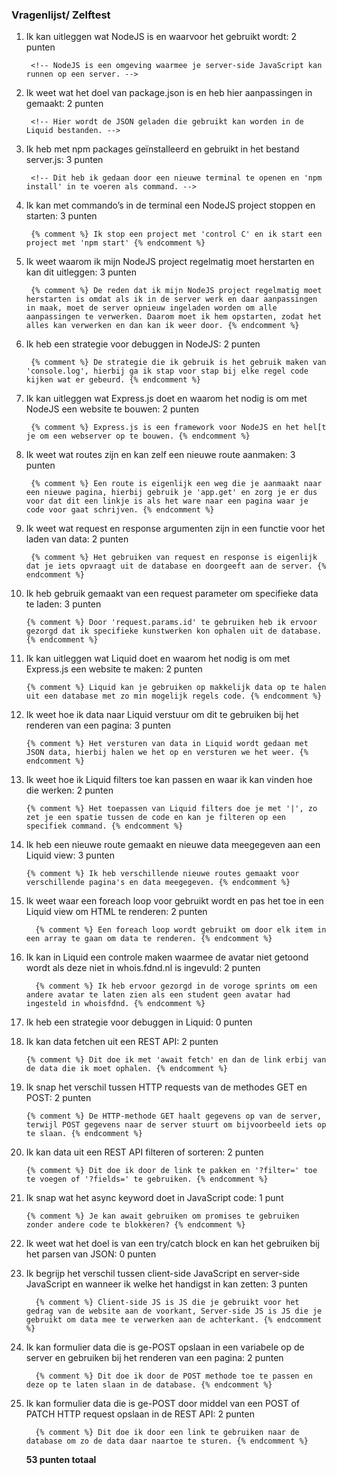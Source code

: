 <h3>Vragenlijst/ Zelftest</h3>


1. Ik kan uitleggen wat NodeJS is en waarvoor het gebruikt wordt: 2 punten</li>

        <!-- NodeJS is een omgeving waarmee je server-side JavaScript kan runnen op een server. -->
         
2. Ik weet wat het doel van package.json is en heb hier aanpassingen in gemaakt: 2 punten</li>

        <!-- Hier wordt de JSON geladen die gebruikt kan worden in de Liquid bestanden. -->

3. Ik heb met npm packages geïnstalleerd en gebruikt in het bestand server.js: 3 punten

        <!-- Dit heb ik gedaan door een nieuwe terminal te openen en 'npm install' in te voeren als command. -->
        
4. Ik kan met commando’s in de terminal een NodeJS project stoppen en starten: 3 punten</li>

        {% comment %} Ik stop een project met 'control C' en ik start een project met 'npm start' {% endcomment %}

5. Ik weet waarom ik mijn NodeJS project regelmatig moet herstarten en kan dit uitleggen: 3 punten</li>

        {% comment %} De reden dat ik mijn NodeJS project regelmatig moet herstarten is omdat als ik in de server werk en daar aanpassingen in maak, moet de server opnieuw ingeladen worden om alle aanpassingen te verwerken. Daarom moet ik hem opstarten, zodat het alles kan verwerken en dan kan ik weer door. {% endcomment %}

6. Ik heb een strategie voor debuggen in NodeJS: 2 punten</li>

        {% comment %} De strategie die ik gebruik is het gebruik maken van 'console.log', hierbij ga ik stap voor stap bij elke regel code kijken wat er gebeurd. {% endcomment %}
        
7. Ik kan uitleggen wat Express.js doet en waarom het nodig is om met NodeJS een website te bouwen: 2 punten
        </li>
        
        {% comment %} Express.js is een framework voor NodeJS en het hel[t je om een webserver op te bouwen. {% endcomment %}

8. Ik weet wat routes zijn en kan zelf een nieuwe route aanmaken: 3 punten</li>

        {% comment %} Een route is eigenlijk een weg die je aanmaakt naar een nieuwe pagina, hierbij gebruik je 'app.get' en zorg je er dus voor dat dit een linkje is als het ware naar een pagina waar je code voor gaat schrijven. {% endcomment %}
        
9. Ik weet wat request en response argumenten zijn in een functie voor het laden van data: 2 punten</li>

        {% comment %} Het gebruiken van request en response is eigenlijk dat je iets opvraagt uit de database en doorgeeft aan de server. {% endcomment %}
        
10. Ik heb gebruik gemaakt van een request parameter om specifieke data te laden: 3 punten</li>

        {% comment %} Door 'request.params.id' te gebruiken heb ik ervoor gezorgd dat ik specifieke kunstwerken kon ophalen uit de database. {% endcomment %}
        
11. Ik kan uitleggen wat Liquid doet en waarom het nodig is om met Express.js een website te maken: 2 punten
        </li>

        {% comment %} Liquid kan je gebruiken op makkelijk data op te halen uit een database met zo min mogelijk regels code. {% endcomment %}
        
12. Ik weet hoe ik data naar Liquid verstuur om dit te gebruiken bij het renderen van een pagina: 3 punten
        </li>

        {% comment %} Het versturen van data in Liquid wordt gedaan met JSON data, hierbij halen we het op en versturen we het weer. {% endcomment %}
       
13. Ik weet hoe ik Liquid filters toe kan passen en waar ik kan vinden hoe die werken: 2 punten</li>

        {% comment %} Het toepassen van Liquid filters doe je met '|', zo zet je een spatie tussen de code en kan je filteren op een specifiek command. {% endcomment %}
        
14. Ik heb een nieuwe route gemaakt en nieuwe data meegegeven aan een Liquid view: 3 punten</li>

        {% comment %} Ik heb verschillende nieuwe routes gemaakt voor verschillende pagina's en data meegegeven. {% endcomment %}

15. Ik weet waar een foreach loop voor gebruikt wordt en pas het toe in een Liquid view om HTML te renderen:
          2 punten</li>

          {% comment %} Een foreach loop wordt gebruikt om door elk item in een array te gaan om data te renderen. {% endcomment %}
       
16. Ik kan in Liquid een controle maken waarmee de avatar niet getoond wordt als deze niet in whois.fdnd.nl
          is
          ingevuld: 2 punten</li>

          {% comment %} Ik heb ervoor gezorgd in de voroge sprints om een andere avatar te laten zien als een student geen avatar had ingesteld in whoisfdnd. {% endcomment %}
        
17. Ik heb een strategie voor debuggen in Liquid: 0 punten</li>

18. Ik kan data fetchen uit een REST API: 2 punten</li>

        {% comment %} Dit doe ik met 'await fetch' en dan de link erbij van de data die ik moet ophalen. {% endcomment %}

19. Ik snap het verschil tussen HTTP requests van de methodes GET en POST: 2 punten</li>

        {% comment %} De HTTP-methode GET haalt gegevens op van de server, terwijl POST gegevens naar de server stuurt om bijvoorbeeld iets op te slaan. {% endcomment %}

20. Ik kan data uit een REST API filteren of sorteren: 2 punten</li>

        {% comment %} Dit doe ik door de link te pakken en '?filter=' toe te voegen of '?fields=' te gebruiken. {% endcomment %}

21. Ik snap wat het async keyword doet in JavaScript code: 1 punt</li>

        {% comment %} Je kan await gebruiken om promises te gebruiken zonder andere code te blokkeren? {% endcomment %}

22. Ik weet wat het doel is van een try/catch block en kan het gebruiken bij het parsen van JSON: 0 punten
        </li>

23. Ik begrijp het verschil tussen client-side JavaScript en server-side JavaScript en wanneer ik welke het
          handigst in kan zetten: 3 punten</li>

          {% comment %} Client-side JS is JS die je gebruikt voor het gedrag van de website aan de voorkant, Server-side JS is JS die je gebruikt om data mee te verwerken aan de achterkant. {% endcomment %}

24. Ik kan formulier data die is ge-POST opslaan in een variabele op de server en gebruiken bij het renderen
          van een pagina: 2 punten</li>

          {% comment %} Dit doe ik door de POST methode toe te passen en deze op te laten slaan in de database. {% endcomment %}

25. Ik kan formulier data die is ge-POST door middel van een POST of PATCH HTTP request opslaan in de REST
          API: 2 punten</li>
          
          {% comment %} Dit doe ik door een link te gebruiken naar de database om zo de data daar naartoe te sturen. {% endcomment %}
      </ul>
      <p><strong>53 punten totaal</strong></p>